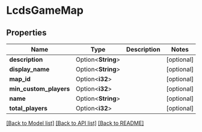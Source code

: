 # LcdsGameMap

## Properties

Name | Type | Description | Notes
------------ | ------------- | ------------- | -------------
**description** | Option<**String**> |  | [optional]
**display_name** | Option<**String**> |  | [optional]
**map_id** | Option<**i32**> |  | [optional]
**min_custom_players** | Option<**i32**> |  | [optional]
**name** | Option<**String**> |  | [optional]
**total_players** | Option<**i32**> |  | [optional]

[[Back to Model list]](../README.md#documentation-for-models) [[Back to API list]](../README.md#documentation-for-api-endpoints) [[Back to README]](../README.md)


